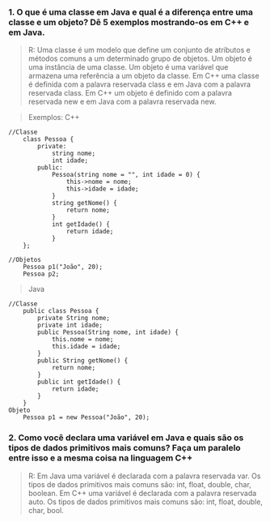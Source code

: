 ### 1. O que é uma classe em Java e qual é a diferença entre uma classe e um objeto? Dê 5 exemplos mostrando-os em C++ e em Java.

> R: Uma classe é um modelo que define um conjunto de atributos e métodos comuns a um determinado grupo de objetos. Um objeto é uma instância de uma classe. Um objeto é uma variável que armazena uma referência a um objeto da classe. Em C++ uma classe é definida com a palavra reservada class e em Java com a palavra reservada class. Em C++ um objeto é definido com a palavra reservada new e em Java com a palavra reservada new.

>Exemplos:
>C++
```
//Classe
    class Pessoa {
        private:
            string nome;
            int idade;
        public:
            Pessoa(string nome = "", int idade = 0) {
                this->nome = nome;
                this->idade = idade;
            }
            string getNome() {
                return nome;
            }
            int getIdade() {
                return idade;
            }
    };

//Objetos
    Pessoa p1("João", 20);
    Pessoa p2;
```
>Java
```
//Classe
    public class Pessoa {
        private String nome;
        private int idade;
        public Pessoa(String nome, int idade) {
            this.nome = nome;
            this.idade = idade;
        }
        public String getNome() {
            return nome;
        }
        public int getIdade() {
            return idade;
        }
    }
Objeto
    Pessoa p1 = new Pessoa("João", 20);
```


### 2. Como você declara uma variável em Java e quais são os tipos de dados primitivos mais comuns? Faça um paralelo entre isso e a mesma coisa na linguagem C++

> R: Em Java uma variável é declarada com a palavra reservada var. Os tipos de dados primitivos mais comuns são: int, float, double, char, boolean. Em C++ uma variável é declarada com a palavra reservada auto. Os tipos de dados primitivos mais comuns são: int, float, double, char, bool.
